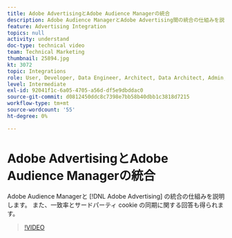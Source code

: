 ```yaml
---
title: Adobe AdvertisingとAdobe Audience Managerの統合
description: Adobe Audience ManagerとAdobe Advertising間の統合の仕組みを説明します。 また、一致率とサードパーティ cookie の同期に関する回答も得られます。
feature: Advertising Integration
topics: null
activity: understand
doc-type: technical video
team: Technical Marketing
thumbnail: 25894.jpg
kt: 3072
topic: Integrations
role: User, Developer, Data Engineer, Architect, Data Architect, Admin, Leader
level: Intermediate
exl-id: 92041f1c-6a05-4705-a56d-df5e9dbddac0
source-git-commit: d0812450ddc8c7398e7bb58b40dbb1c3818d7215
workflow-type: tm+mt
source-wordcount: '55'
ht-degree: 0%

---
```


# Adobe AdvertisingとAdobe Audience Managerの統合

Adobe Audience Managerと [!DNL Adobe Advertising] の統合の仕組みを説明します。 また、一致率とサードパーティ cookie の同期に関する回答も得られます。

>[!VIDEO](https://video.tv.adobe.com/v/25894/?quality=12)

